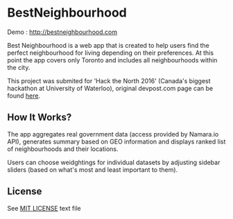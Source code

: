 # BestNeighbourhood

Demo : http://bestneighbourhood.com

Best Neighbourhood is a web app that is created to help users find the perfect neighbourhood for living depending on their preferences. At this point the app covers only Toronto and includes all neighbourhoods within the city.

This project was submited for 'Hack the North 2016' (Canada's biggest hackathon at University of Waterloo), original devpost.com page can be found [here](https://devpost.com/software/neighbrohood-xp7z01). 

## How It Works?

The app aggregates real government data (access provided by Namara.io API), generates summary based on GEO information and displays ranked list of neighbourhoods and their locations.

Users can choose weidghtings for individual datasets by adjusting sidebar sliders (based on what's most and least important to them).

## License 

See [MIT LICENSE](./LICENSE) text file
